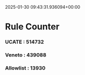 2025-01-30 09:43:31.936094+00:00
# Rule Counter 
 ### UCATE : 514732

 ### Veneto : 439088

 ### Allowlist : 13930